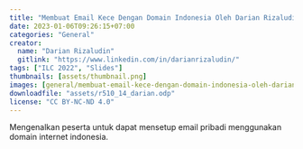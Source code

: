 ```yaml
---
title: "Membuat Email Kece Dengan Domain Indonesia Oleh Darian Rizaludin"
date: 2023-01-06T09:26:15+07:00
categories: "General"
creator: 
  name: "Darian Rizaludin"
  gitlink: "https://www.linkedin.com/in/darianrizaludin/"
tags: ["ILC 2022", "Slides"]
thumbnails: [assets/thumbnail.png]
images: [general/membuat-email-kece-dengan-domain-indonesia-oleh-darian-rizaludin/assets/thumbnail.png]
downloadfile: "assets/r510_14_darian.odp"
license: "CC BY-NC-ND 4.0"
---
```

Mengenalkan peserta untuk dapat mensetup email pribadi menggunakan domain internet indonesia.